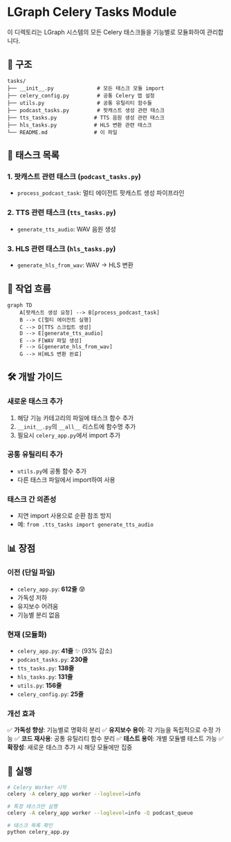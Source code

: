 # LGraph Celery Tasks Module

이 디렉토리는 LGraph 시스템의 모든 Celery 태스크들을 기능별로 모듈화하여 관리합니다.

## 📁 구조

```
tasks/
├── __init__.py              # 모든 태스크 모듈 import
├── celery_config.py         # 공통 Celery 앱 설정
├── utils.py                 # 공통 유틸리티 함수들
├── podcast_tasks.py         # 팟캐스트 생성 관련 태스크
├── tts_tasks.py            # TTS 음원 생성 관련 태스크
├── hls_tasks.py            # HLS 변환 관련 태스크
└── README.md               # 이 파일
```

## 🎯 태스크 목록

### 1. 팟캐스트 관련 태스크 (`podcast_tasks.py`)
- `process_podcast_task`: 멀티 에이전트 팟캐스트 생성 파이프라인

### 2. TTS 관련 태스크 (`tts_tasks.py`)
- `generate_tts_audio`: WAV 음원 생성

### 3. HLS 관련 태스크 (`hls_tasks.py`)
- `generate_hls_from_wav`: WAV → HLS 변환

## 🔄 작업 흐름

```mermaid
graph TD
    A[팟캐스트 생성 요청] --> B[process_podcast_task]
    B --> C[멀티 에이전트 실행]
    C --> D[TTS 스크립트 생성]
    D --> E[generate_tts_audio]
    E --> F[WAV 파일 생성]
    F --> G[generate_hls_from_wav]
    G --> H[HLS 변환 완료]
```

## 🛠️ 개발 가이드

### 새로운 태스크 추가
1. 해당 기능 카테고리의 파일에 태스크 함수 추가
2. `__init__.py`의 `__all__` 리스트에 함수명 추가
3. 필요시 `celery_app.py`에서 import 추가

### 공통 유틸리티 추가
- `utils.py`에 공통 함수 추가
- 다른 태스크 파일에서 import하여 사용

### 태스크 간 의존성
- 지연 import 사용으로 순환 참조 방지
- 예: `from .tts_tasks import generate_tts_audio`

## 📊 장점

### 이전 (단일 파일)
- `celery_app.py`: **612줄** 😰
- 가독성 저하
- 유지보수 어려움
- 기능별 분리 없음

### 현재 (모듈화)
- `celery_app.py`: **41줄** ✨ (93% 감소)
- `podcast_tasks.py`: **230줄**
- `tts_tasks.py`: **138줄**  
- `hls_tasks.py`: **131줄**
- `utils.py`: **156줄**
- `celery_config.py`: **25줄**

### 개선 효과
✅ **가독성 향상**: 기능별로 명확히 분리
✅ **유지보수 용이**: 각 기능을 독립적으로 수정 가능
✅ **코드 재사용**: 공통 유틸리티 함수 분리
✅ **테스트 용이**: 개별 모듈별 테스트 가능
✅ **확장성**: 새로운 태스크 추가 시 해당 모듈에만 집중

## 🚀 실행

```bash
# Celery Worker 시작
celery -A celery_app worker --loglevel=info

# 특정 태스크만 실행
celery -A celery_app worker --loglevel=info -Q podcast_queue

# 태스크 목록 확인
python celery_app.py
``` 